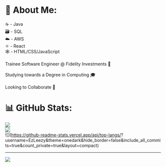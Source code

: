# 💫 About Me:
☕️ - Java <br>🗃️ - SQL<br>☁️ - AWS<br>⚛️ - React<br>🕸 - HTML/CSS/JavaScript<br><br>Trainee Software Engineer @ Fidelity Investments 🏦<br><br>Studying towards a Degree in Computing 🎓<br><br>Looking to Collaborate 🤝


   # 📊 GitHub Stats:
   ![](https://github-readme-stats.vercel.app/api?username=EzLeezy&theme=onedark&hide_border=false&include_all_commits=true&count_private=true)<br/>
   ![](https://github-readme-streak-stats.herokuapp.com/?user=EzLeezy&theme=onedark&hide_border=false)<br/>
    ![](https://github-readme-stats.vercel.app/api/top-langs/?      username=EzLeezy&theme=onedark&hide_border=false&include_all_commits=true&count_private=true&layout=compact)

---
[![](https://visitcount.itsvg.in/api?id=EzLeezy&icon=0&color=7)](https://visitcount.itsvg.in)
